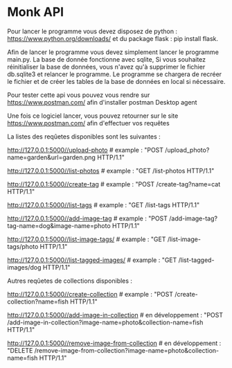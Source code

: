 # Monk API
Pour lancer le programme vous devez disposez de python : https://www.python.org/downloads/
et du package flask : pip install flask.

Afin de lancer le programme vous devez simplement lancer le programme main.py.
La base de donnée fonctionne avec sqlite,
Si vous souhaitez réinitialiser la base de données, vous n'avez qu'à supprimer le fichier db.sqlite3 et relancer le programme.
Le programme se chargera de recréer le fichier et de créer les tables de la base de données en local si nécessaire.

Pour tester cette api vous pouvez vous rendre sur https://www.postman.com/ afin d'installer postman Desktop agent

Une fois ce logiciel lancer, vous pouvez retourner sur le site https://www.postman.com/ afin d'effectuer vos requêtes

La listes des reqûetes disponibles sont les suivantes : 

http://127.0.0.1:5000//upload-photo # example : "POST /upload_photo?name=garden&url=garden.png HTTP/1.1"

http://127.0.0.1:5000//list-photos # example : "GET /list-photos HTTP/1.1"

http://127.0.0.1:5000//create-tag # example : "POST /create-tag?name=cat HTTP/1.1"

http://127.0.0.1:5000//list-tags # example : "GET /list-tags HTTP/1.1"

http://127.0.0.1:5000//add-image-tag # example : "POST /add-image-tag?tag-name=dog&image-name=photo HTTP/1.1"

http://127.0.0.1:5000//list-image-tags/<name> # example : "GET /list-image-tags/photo HTTP/1.1"

http://127.0.0.1:5000//list-tagged-images/<name> # example : "GET /list-tagged-images/dog HTTP/1.1"

Autres reqûetes de collections disponibles :

http://127.0.0.1:5000//create-collection # example : "POST /create-collection?name=fish HTTP/1.1"

http://127.0.0.1:5000//add-image-in-collection # en développement : "POST /add-image-in-collection?image-name=photo&collection-name=fish HTTP/1.1"

http://127.0.0.1:5000//remove-image-from-collection # en développement : "DELETE /remove-image-from-collection?image-name=photo&collection-name=fish HTTP/1.1"